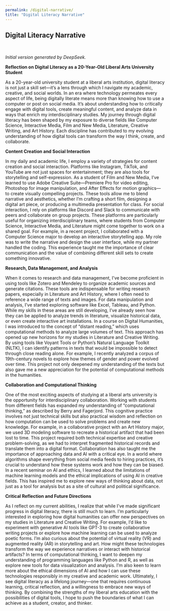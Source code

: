 ```yaml
---
permalink: /digital-narrative/
title: "Digital Literacy Narrative"
---
```


## Digital Literacy Narrative
<br/>

*Initial version generated by DeepSeek.*
<br/>

**Reflection on Digital Literacy as a 20-Year-Old Liberal Arts University Student**
<br/>

As a 20-year-old university student at a liberal arts institution, digital literacy is not just a skill set—it’s a lens through which I navigate my academic, creative, and social worlds. In an era where technology permeates every aspect of life, being digitally literate means more than knowing how to use a computer or post on social media. It’s about understanding how to critically engage with digital tools, create meaningful content, and analyze data in ways that enrich my interdisciplinary studies. My journey through digital literacy has been shaped by my exposure to diverse fields like Computer Science, Interactive Media, Film and New Media, Literature, Creative Writing, and Art History. Each discipline has contributed to my evolving understanding of how digital tools can transform the way I think, create, and collaborate.
<br/>

**Content Creation and Social Interaction**
<br/>

In my daily and academic life, I employ a variety of strategies for content creation and social interaction. Platforms like Instagram, TikTok, and YouTube are not just spaces for entertainment; they are also tools for storytelling and self-expression. As a student of Film and New Media, I’ve learned to use Adobe Creative Suite—Premiere Pro for video editing, Photoshop for image manipulation, and After Effects for motion graphics—to create visually compelling projects. These tools allow me to blend narrative and aesthetics, whether I’m crafting a short film, designing a digital art piece, or producing a multimedia presentation for class.
For social interaction, I rely on platforms like Discord and Slack to communicate with peers and collaborate on group projects. These platforms are particularly useful for organizing interdisciplinary teams, where students from Computer Science, Interactive Media, and Literature might come together to work on a shared goal. For example, in a recent project, I collaborated with a Computer Science major to develop an interactive storytelling app. My role was to write the narrative and design the user interface, while my partner handled the coding. This experience taught me the importance of clear communication and the value of combining different skill sets to create something innovative.
<br/>

**Research, Data Management, and Analysis**
<br/>

When it comes to research and data management, I’ve become proficient in using tools like Zotero and Mendeley to organize academic sources and generate citations. These tools are indispensable for writing research papers, especially in Literature and Art History, where I often need to reference a wide range of texts and images. For data manipulation and analysis, I’ve started exploring software like Excel, Tableau, and Python. While my skills in these areas are still developing, I’ve already seen how they can be applied to analyze trends in literature, visualize historical data, or even create interactive art installations.
In a course on Digital Humanities, I was introduced to the concept of “distant reading,” which uses computational methods to analyze large volumes of text. This approach has opened up new horizons for my studies in Literature and Creative Writing. By using tools like Voyant Tools or Python’s Natural Language Toolkit (NLTK), I can identify patterns in texts that would be impossible to detect through close reading alone. For example, I recently analyzed a corpus of 19th-century novels to explore how themes of gender and power evolved over time. This project not only deepened my understanding of the texts but also gave me a new appreciation for the potential of computational methods in the humanities.
<br/>

**Collaboration and Computational Thinking**
<br/>

One of the most exciting aspects of studying at a liberal arts university is the opportunity for interdisciplinary collaboration. Working with students from different fields has expanded my understanding of “computational thinking,” as described by Berry and Fagerjord. This cognitive practice involves not just technical skills but also practical wisdom and reflection on how computation can be used to solve problems and create new knowledge. For example, in a collaborative project with an Art History major, we used 3D modeling software to recreate a historical artifact that had been lost to time. This project required both technical expertise and creative problem-solving, as we had to interpret fragmented historical records and translate them into a digital format.
Collaboration has also taught me the importance of approaching data and AI with a critical eye. In a world where algorithms shape everything from social media feeds to hiring practices, it’s crucial to understand how these systems work and how they can be biased. In a recent seminar on AI and ethics, I learned about the limitations of machine learning models and the ethical implications of using AI in creative fields. This has inspired me to explore new ways of thinking about data, not just as a tool for analysis but as a site of cultural and political significance.
<br/>

**Critical Reflection and Future Directions**
<br/>

As I reflect on my current abilities, I realize that while I’ve made significant progress in digital literacy, there is still much to learn. I’m particularly interested in exploring how digital humanities can offer new perspectives on my studies in Literature and Creative Writing. For example, I’d like to experiment with generative AI tools like GPT-3 to create collaborative writing projects or explore how machine learning can be used to analyze poetic forms. I’m also curious about the potential of virtual reality (VR) and augmented reality (AR) in storytelling and art. How might these technologies transform the way we experience narratives or interact with historical artifacts?
In terms of computational thinking, I want to deepen my understanding of programming languages like Python and R, as well as explore new tools for data visualization and analysis. I’m also keen to learn more about the ethical dimensions of AI and how I can use these technologies responsibly in my creative and academic work. Ultimately, I see digital literacy as a lifelong journey—one that requires continuous learning, critical reflection, and a willingness to embrace new ways of thinking. By combining the strengths of my liberal arts education with the possibilities of digital tools, I hope to push the boundaries of what I can achieve as a student, creator, and thinker.